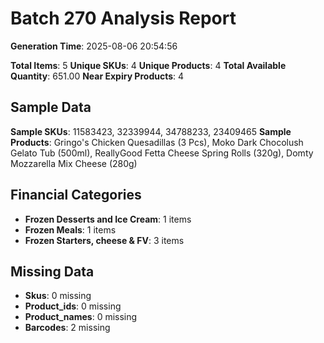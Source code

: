 # Batch 270 Analysis Report

**Generation Time**: 2025-08-06 20:54:56

**Total Items**: 5
**Unique SKUs**: 4
**Unique Products**: 4
**Total Available Quantity**: 651.00
**Near Expiry Products**: 4

## Sample Data
**Sample SKUs**: 11583423, 32339944, 34788233, 23409465
**Sample Products**: Gringo's Chicken Quesadillas (3 Pcs), Moko Dark Chocolush Gelato Tub (500ml), ReallyGood Fetta Cheese Spring Rolls (320g), Domty Mozzarella Mix Cheese (280g)

## Financial Categories
- **Frozen Desserts and Ice Cream**: 1 items
- **Frozen Meals**: 1 items
- **Frozen Starters, cheese & FV**: 3 items

## Missing Data
- **Skus**: 0 missing
- **Product_ids**: 0 missing
- **Product_names**: 0 missing
- **Barcodes**: 2 missing
